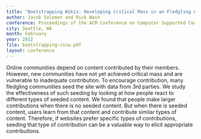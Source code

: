 ```yaml
---
title: "Bootstrapping Wikis: Developing Critical Mass in an Fledgling Community by Seeding Content"
author: Jacob Solomon and Rick Wash
conference: Proceedings of the ACM Conference on Computer Supported Cooperative Work (CSCW)
city: Seattle, WA
month: February
year: 2012
file: bootstrapping-cscw.pdf
layout: conference
---
```


Online communities depend on content contributed by their members.  However, new communities have not yet achieved
critical mass and are vulnerable to inadequate contribution.   To encourage contribution, many fledgling communities
seed the site with data from 3rd parties.  We study the effectiveness of such seeding by looking at how people react to
different types of seeded content. We found that people make larger contributions when there is no seeded content.  But
when there is seeded content, users learn from that content and contribute similar types of content.  Therefore, if
websites prefer specific types of contributions, seeding that type of contribution can be a valuable way to elicit
appropriate contributions.
